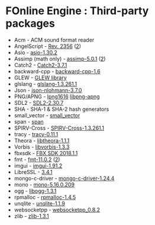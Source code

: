 # FOnline Engine : Third-party packages

* Acm - ACM sound format reader
* AngelScript - [Rev. 2356](https://www.angelcode.com/angelscript/) ([2](http://svn.code.sf.net/p/angelscript/code))
* Asio - [asio-1.30.2](https://think-async.com/Asio/)
* Assimp (math only) - [assimp-5.0.1](http://www.assimp.org/) ([2](https://github.com/assimp/assimp))
* Catch2 - [Catch2-3.7.1](https://github.com/catchorg/Catch2)
* backward-cpp - [backward-cpp-1.6](https://github.com/bombela/backward-cpp)
* GLEW - [GLEW library](http://glew.sourceforge.net/)
* glslang - [glslang-1.3.261.1](https://github.com/KhronosGroup/glslang)
* Json - [json-nlohmann-3.7.0](https://github.com/azadkuh/nlohmann_json_release)
* PNG/APNG - [lpng1616](http://www.libpng.org/pub/png/libpng.html) [libpng-apng](https://github.com/rickytan/libpng-apng)
* SDL2 - [SDL2-2.30.7](https://github.com/libsdl-org/SDL)
* SHA - SHA-1 & SHA-2 hash generators
* small_vector - [small_vector](https://github.com/gharveymn/small_vector)
* span - [span](https://github.com/tcbrindle/span)
* SPIRV-Cross - [SPIRV-Cross-1.3.261.1](https://github.com/KhronosGroup/SPIRV-Cross)
* tracy - [tracy-0.11.1](https://github.com/wolfpld/tracy)
* Theora - [libtheora-1.1.1](https://www.theora.org/downloads/)
* Vorbis - [libvorbis-1.3.3](https://xiph.org/vorbis/)
* fbxsdk - [FBX SDK 2018.1.1](https://www.autodesk.com/developer-network/platform-technologies/fbx-sdk-2018-1-1)
* fmt - [fmt-11.0.2](https://fmt.dev/latest/index.html) ([2](https://github.com/fmtlib/fmt))
* imgui - [imgui-1.91.2](https://github.com/ocornut/imgui)
* LibreSSL - [3.4.1](https://www.libressl.org/)
* mongo-c-driver - [mongo-c-driver-1.24.4](https://github.com/mongodb/mongo-c-driver)
* mono - [mono-5.16.0.209](https://www.mono-project.com/)
* ogg - [libogg-1.3.1](https://xiph.org/ogg/)
* rpmalloc - [rpmalloc-1.4.5](https://github.com/mjansson/rpmalloc)
* unqlite - [unqlite-1.1.9](https://unqlite.org/)
* websocketpp - [websocketpp_0.8.2](https://github.com/zaphoyd/websocketpp)
* zlib - [zlib-1.3.1](https://www.zlib.net/)
